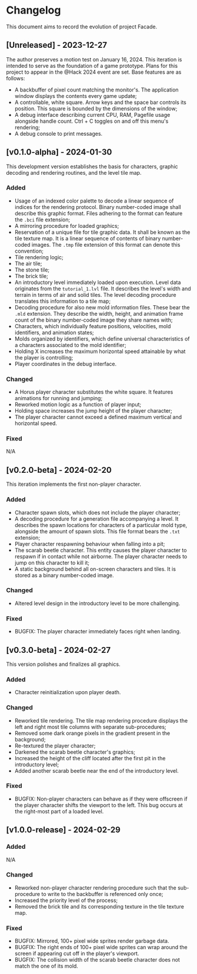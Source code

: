 # Changelog

This document aims to record the evolution of project Facade.

## [Unreleased] - 2023-12-27

The author preserves a motion test on January 16, 2024. This iteration
is intended to serve as the foundation of a game prototype. Plans for this
project to appear in the @Hack 2024 event are set. Base features are as
follows:
 - A backbuffer of pixel count matching the monitor's. The application window
   displays the contents every game update;
 - A controllable, white square. Arrow keys and the space bar controls its
   position. This square is bounded by the dimensions of the window;
 - A debug interface describing current CPU, RAM, Pagefile usage alongside 
   handle count. Ctrl + C toggles on and off this menu's rendering;
 - A debug console to print messages.

## [v0.1.0-alpha] - 2024-01-30

This development version establishes the basis for characters, graphic 
decoding and rendering routines, and the level tile map.

### Added
 - Usage of an indexed color palette to decode a linear sequence of indices
   for the rendering protocol. Binary number-coded image shall describe
   this graphic format. Files adhering to the format can feature the 
   ```.bci``` file extension;
 - A mirroring procedure for loaded graphics;
 - Reservation of a unique file for tile graphic data. It shall be known
   as the tile texture map. It is a linear sequence of contents of binary
   number-coded images. The ```.tmp``` file extension of this format can 
   denote this convention;
 - Tile rendering logic;
 - The air tile;
 - The stone tile;
 - The brick tile;
 - An introductory level immediately loaded upon execution. Level data 
   originates from the ```tutorial_1.lvl``` file. It describes the
   level's width and terrain in terms of air and solid tiles. The level
   decoding procedure translates this information to a tile map;
 - Decoding procedure for also new mold information files. These bear the
   ```.mld``` extension. They describe the width, height, and animation frame 
   count of the binary number-coded image they share names with;
 - Characters, which individually feature positions, velocities, mold 
   identifiers, and animation states;
 - Molds organized by identifiers, which define universal characteristics of
   a characters associated to the mold identifier;
 - Holding X increases the maximum horizontal speed attainable by what
   the player is controlling;
 - Player coordinates in the debug interface.

### Changed
 - A Horus player character substitutes the white square. It features 
   animations for running and jumping;
 - Reworked motion logic as a function of player input;
 - Holding space increases the jump height of the player character;
 - The player character cannot exceed a defined maximum vertical
   and horizontal speed.

### Fixed
N/A

## [v0.2.0-beta] - 2024-02-20

This iteration implements the first non-player character.

### Added
 - Character spawn slots, which does not include the player character;
 - A decoding procedure for a generation file accompanying a level. It
   describes the spawn locations for characters of a particular mold type,
   alongside the amount of spawn slots. This file format bears the 
   ```.txt``` extension;
 - Player character respawning behaviour when falling into a pit;
 - The scarab beetle character. This entity causes the player character to 
   respawn if in contact while not airborne. The player character needs to 
   jump on this character to kill it;
 - A static background behind all on-screen characters and tiles. It is
   stored as a binary number-coded image.

### Changed
 - Altered level design in the introductory level to be more challenging.

### Fixed
 - BUGFIX: The player character immediately faces right when landing.

## [v0.3.0-beta] - 2024-02-27

This version polishes and finalizes all graphics.

### Added
 - Character reinitialization upon player death.
 
### Changed
 - Reworked tile rendering. The tile map rendering procedure displays the
   left and right most tile columns with separate sub-procedures;
 - Removed some dark orange pixels in the gradient present in the background;
 - Re-textured the player character;
 - Darkened the scarab beetle character's graphics;
 - Increased the height of the cliff located after the first pit in the
   introductory level;
 - Added another scarab beetle near the end of the introductory level.

### Fixed
 - BUGFIX: Non-player characters can behave as if they were offscreen if the
   player character shifts the viewport to the left. This bug occurs at the
   right-most part of a loaded level.

## [v1.0.0-release] - 2024-02-29

### Added
N/A

### Changed
 - Reworked non-player character rendering procedure such that the
   sub-procedure to write to the backbuffer is referenced only once;
 - Increased the priority level of the process;
 - Removed the brick tile and its corresponding texture in the tile
   texture map.

### Fixed
 - BUGFIX: Mirrored, 100+ pixel wide sprites render garbage data.
 - BUGFIX: The right ends of 100+ pixel wide sprites can wrap around the
   screen if appearing cut off in the player's viewport.
 - BUGFIX: The collision width of the scarab beetle character does not 
   match the one of its mold.
